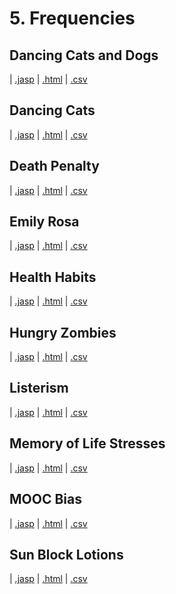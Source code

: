 # 5. Frequencies 



## Dancing Cats and Dogs 
 |  [.jasp](https://github.com/jasp-stats/jasp-data-library/raw/main/Dancing%20Cats%20and%20Dogs/Dancing%20Cats%20and%20Dogs.jasp) |  [.html](https://htmlpreview.github.io/?https://github.com/jasp-stats/jasp-data-library/blob/main/Dancing%20Cats%20and%20Dogs/index.html) |  [.csv](https://raw.githubusercontent.com/jasp-stats/jasp-data-library/main/Dancing%20Cats%20and%20Dogs/Dancing%20Cats%20and%20Dogs.csv)

## Dancing Cats 
 |  [.jasp](https://github.com/jasp-stats/jasp-data-library/raw/main/Dancing%20Cats/Dancing%20Cats.jasp) |  [.html](https://htmlpreview.github.io/?https://github.com/jasp-stats/jasp-data-library/blob/main/Dancing%20Cats/index.html) |  [.csv](https://raw.githubusercontent.com/jasp-stats/jasp-data-library/main/Dancing%20Cats/Dancing%20Cats.csv)

## Death Penalty 
 |  [.jasp](https://github.com/jasp-stats/jasp-data-library/raw/main/Death%20Penalty/Death%20Penalty.jasp) |  [.html](https://htmlpreview.github.io/?https://github.com/jasp-stats/jasp-data-library/blob/main/Death%20Penalty/index.html) |  [.csv](https://raw.githubusercontent.com/jasp-stats/jasp-data-library/main/Death%20Penalty/Death%20Penalty.csv)

## Emily Rosa 
 |  [.jasp](https://github.com/jasp-stats/jasp-data-library/raw/main/Emily%20Rosa/Emily%20Rosa.jasp) |  [.html](https://htmlpreview.github.io/?https://github.com/jasp-stats/jasp-data-library/blob/main/Emily%20Rosa/index.html) |  [.csv](https://raw.githubusercontent.com/jasp-stats/jasp-data-library/main/Emily%20Rosa/Emily%20Rosa.csv)

## Health Habits 
 |  [.jasp](https://github.com/jasp-stats/jasp-data-library/raw/main/Health%20Habits/Health%20Habits.jasp) |  [.html](https://htmlpreview.github.io/?https://github.com/jasp-stats/jasp-data-library/blob/main/Health%20Habits/index.html) |  [.csv](https://raw.githubusercontent.com/jasp-stats/jasp-data-library/main/Health%20Habits/Health%20Habits.csv)

## Hungry Zombies 
 |  [.jasp](https://github.com/jasp-stats/jasp-data-library/raw/main/Hungry%20Zombies/Hungry%20Zombies.jasp) |  [.html](https://htmlpreview.github.io/?https://github.com/jasp-stats/jasp-data-library/blob/main/Hungry%20Zombies/index.html) |  [.csv](https://raw.githubusercontent.com/jasp-stats/jasp-data-library/main/Hungry%20Zombies/Hungry%20Zombies.csv)

## Listerism 
 |  [.jasp](https://github.com/jasp-stats/jasp-data-library/raw/main/Listerism/Listerism.jasp) |  [.html](https://htmlpreview.github.io/?https://github.com/jasp-stats/jasp-data-library/blob/main/Listerism/index.html) |  [.csv](https://raw.githubusercontent.com/jasp-stats/jasp-data-library/main/Listerism/Listerism.csv)

## Memory of Life Stresses 
 |  [.jasp](https://github.com/jasp-stats/jasp-data-library/raw/main/Memory%20of%20Life%20Stresses/Memory%20of%20Life%20Stresses.jasp) |  [.html](https://htmlpreview.github.io/?https://github.com/jasp-stats/jasp-data-library/blob/main/Memory%20of%20Life%20Stresses/index.html) |  [.csv](https://raw.githubusercontent.com/jasp-stats/jasp-data-library/main/Memory%20of%20Life%20Stresses/Memory%20of%20Life%20Stresses.csv)

## MOOC Bias 
 |  [.jasp](https://github.com/jasp-stats/jasp-data-library/raw/main/MOOC%20Bias/MOOC%20Bias.jasp) |  [.html](https://htmlpreview.github.io/?https://github.com/jasp-stats/jasp-data-library/blob/main/MOOC%20Bias/index.html) |  [.csv](https://raw.githubusercontent.com/jasp-stats/jasp-data-library/main/MOOC%20Bias/MOOC%20Bias.csv)

## Sun Block Lotions 
 |  [.jasp](https://github.com/jasp-stats/jasp-data-library/raw/main/Sun%20Block%20Lotions/Sun%20Block%20Lotions.jasp) |  [.html](https://htmlpreview.github.io/?https://github.com/jasp-stats/jasp-data-library/blob/main/Sun%20Block%20Lotions/index.html) |  [.csv](https://raw.githubusercontent.com/jasp-stats/jasp-data-library/main/Sun%20Block%20Lotions/Sun%20Block%20Lotions.csv)
